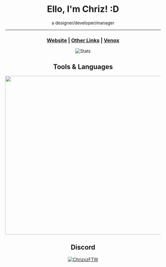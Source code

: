 <!--<img src="https://chriz.likes.cash/r/CFTW_transparent_28x28.png">-->

<h1 align="center"> Ello, I'm Chriz! :D </h1>
<p align="center">a designer/developer/manager</p>

-----------

<h3 align="center"> <a href="https://chriz.cf">Website</a> | <a href="https://chriz.cf/links">Other Links</a> | <a href="https://venox.network">Venox</a>
</h3>

<!-- ![Chriz's GitHub stats](https://github-readme-stats.vercel.app/api?username=Chrizxz&show_icons=true&theme=synthwave&hide_border)-->

<p align="center"><img src="https://github-readme-stats.vercel.app/api?username=Chrizxz&show_icons=true&theme=algolia&hide_border" alt="Stats"></p>


<h2 align="center">Tools & Languages</h2>
<p align="center"> <img style="width:512px;height:auto;" src="https://chriz.likes.cash/r/tools.png"/> </p>

<h2 align="center">Discord</h2>
<p align="center">
<!--[![Discord Presence](https://lanyard.cnrad.dev/api/273538684526264320?idleMessage=Doing%20some%20graphic%20designs..)](https://discord.gg/ZJ9PwQEC6E)-->

<a href="https://discord.gg/ZJ9PwQEC6E">
<img src="https://lanyard.cnrad.dev/api/273538684526264320?idleMessage=Doing%20some%20graphic%20designs.." title="Chriz's Discord" alt="ChrizxzFTW">
</a>
</p>

<!--
<h3 align="center">Discord Server</h3>
<p align="center">
<a href="dsc.gg/chriz" title="Discord server invite" alt="Discord server invite">
<img src="https://discord.com/api/guilds/792898425376079913/embed.png?style=banner2"/> </a> </p>
-->


